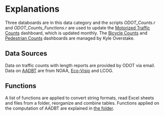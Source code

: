 # Explanations

Three databoards are in this data category and the scripts *ODOT_Counts.r* and *ODOT_Counts_Functions.r* are used to update the [Motorized Traffic Counts](https://lcog.org/902/Motorized-Traffic-Counts) dashboard, which is updated monthly. The [Bicycle Counts](https://lcog.org/918/Bicycle-Counts) and [Pedestrian Counts](https://lcog.org/935/Pedestrian-Counts) dashboards are managed by Kyle Overstake.  

## Data Sources

Data on traffic counts with length reports are provided by ODOT via email. Data on [AADBT](https://github.com/dongmeic/MPO_Data_Portal/tree/master/TrafficCountData/AADBT#explanations) are from NOAA, [Eco-Visio](https://www.eco-visio.net/v5/login/#::) and LCOG.

## Functions

A list of functions are applied to convert string formats, read Excel sheets and files from a folder, reorganize and combine tables. Functions applied on the computation of AADBT are explained in [the folder](https://github.com/dongmeic/MPO_Data_Portal/tree/master/TrafficCountData/AADBT#explanations).
